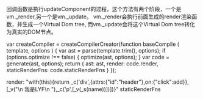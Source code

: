 回调函数是执行updateComponent的过程，这个方法有两个阶段，一个是vm._render,另一个是vm._update。 
vm._render会执行前面生成的render渲染函数，并生成一个Virtual Dom tree,
而vm._update会将这个Virtual Dom tree转化为真实的DOM节点。


var createCompiler = createCompilerCreator(function baseCompile (
  template,
  options
) {
  var ast = parse(template.trim(), options);
  if (options.optimize !== false) {
    optimize(ast, options);
  }
  var code = generate(ast, options);
  return {
    ast: ast,
    render: code.render,
    staticRenderFns: code.staticRenderFns
  }
});

render: "with(this){return _c('div',{attrs:{"id":"header"},on:{"click":add}},[_v("\n  我是LYF\n  "),_c('p',[_v(_s(name))])])}"
staticRenderFns